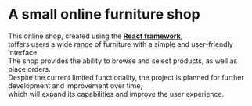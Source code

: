 <h1>A small online furniture shop</h1>

<p>This online shop, created using the <b><a href="https://www.mozilla.org/ru/]">React framework</a></b>,<br>
toffers users a wide range of furniture with a simple and user-friendly interface.<br>
The shop provides the ability to browse and select products, as well as place orders.<br>
Despite the current limited functionality, the project is planned for further development and improvement over time,<br>
which will expand its capabilities and improve the user experience.</p>
